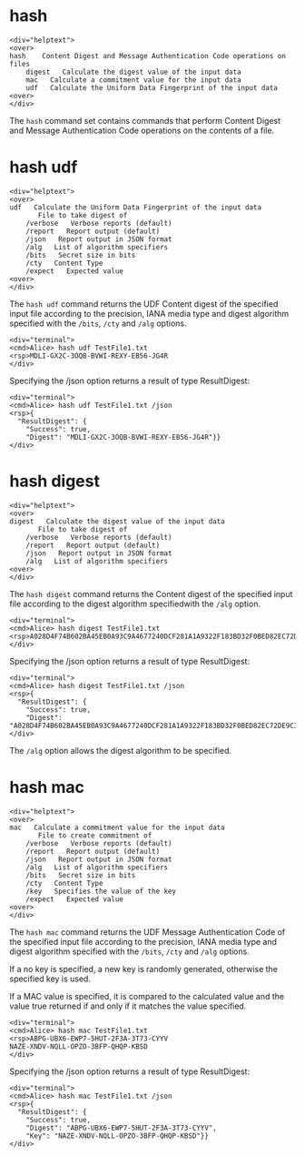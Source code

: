 

# hash

~~~~
<div="helptext">
<over>
hash    Content Digest and Message Authentication Code operations on files
    digest   Calculate the digest value of the input data
    mac   Calculate a commitment value for the input data
    udf   Calculate the Uniform Data Fingerprint of the input data
<over>
</div>
~~~~

The `hash` command set contains commands that perform Content Digest and 
Message Authentication Code operations on the contents of a file.

# hash udf

~~~~
<div="helptext">
<over>
udf   Calculate the Uniform Data Fingerprint of the input data
       File to take digest of
    /verbose   Verbose reports (default)
    /report   Report output (default)
    /json   Report output in JSON format
    /alg   List of algorithm specifiers
    /bits   Secret size in bits
    /cty   Content Type
    /expect   Expected value
<over>
</div>
~~~~

The `hash udf` command returns the UDF Content digest of the specified input 
file according to the precision, IANA media type and digest algorithm specified
with the `/bits`, `/cty` and `/alg` options.


~~~~
<div="terminal">
<cmd>Alice> hash udf TestFile1.txt
<rsp>MDLI-GX2C-3OQB-BVWI-REXY-EB56-JG4R
</div>
~~~~

Specifying the /json option returns a result of type ResultDigest:

~~~~
<div="terminal">
<cmd>Alice> hash udf TestFile1.txt /json
<rsp>{
  "ResultDigest": {
    "Success": true,
    "Digest": "MDLI-GX2C-3OQB-BVWI-REXY-EB56-JG4R"}}
</div>
~~~~



# hash digest

~~~~
<div="helptext">
<over>
digest   Calculate the digest value of the input data
       File to take digest of
    /verbose   Verbose reports (default)
    /report   Report output (default)
    /json   Report output in JSON format
    /alg   List of algorithm specifiers
<over>
</div>
~~~~

The `hash digest` command returns the Content digest of the specified input 
file according to the digest algorithm specifiedwith the `/alg` option.



~~~~
<div="terminal">
<cmd>Alice> hash digest TestFile1.txt
<rsp>A028D4F74B602BA45EB0A93C9A4677240DCF281A1A9322F183BD32F0BED82EC72DE9C3957B2F4C9A1CCF7ED14F85D73498DF38017E703D47EBB9F0B3BF116F69
</div>
~~~~

Specifying the /json option returns a result of type ResultDigest:

~~~~
<div="terminal">
<cmd>Alice> hash digest TestFile1.txt /json
<rsp>{
  "ResultDigest": {
    "Success": true,
    "Digest": "A028D4F74B602BA45EB0A93C9A4677240DCF281A1A9322F183BD32F0BED82EC72DE9C3957B2F4C9A1CCF7ED14F85D73498DF38017E703D47EBB9F0B3BF116F69"}}
</div>
~~~~


The `/alg` option allows the digest algorithm to be specified.

# hash mac

~~~~
<div="helptext">
<over>
mac   Calculate a commitment value for the input data
       File to create commitment of
    /verbose   Verbose reports (default)
    /report   Report output (default)
    /json   Report output in JSON format
    /alg   List of algorithm specifiers
    /bits   Secret size in bits
    /cty   Content Type
    /key   Specifies the value of the key
    /expect   Expected value
<over>
</div>
~~~~

The `hash mac` command returns the UDF Message Authentication Code of the specified 
input file according to the precision, IANA media type and digest algorithm specified
with the `/bits`, `/cty` and `/alg` options.

If a no key is specified, a new key is randomly generated, otherwise the specified 
key is used. 

If a MAC value is specified, it is compared to the calculated value and the value
true returned if and only if it matches the value specified.


~~~~
<div="terminal">
<cmd>Alice> hash mac TestFile1.txt
<rsp>ABPG-UBX6-EWP7-5HUT-2F3A-3T73-CYYV
NAZE-XNDV-NQLL-OPZO-3BFP-QHQP-KBSD
</div>
~~~~

Specifying the /json option returns a result of type ResultDigest:

~~~~
<div="terminal">
<cmd>Alice> hash mac TestFile1.txt /json
<rsp>{
  "ResultDigest": {
    "Success": true,
    "Digest": "ABPG-UBX6-EWP7-5HUT-2F3A-3T73-CYYV",
    "Key": "NAZE-XNDV-NQLL-OPZO-3BFP-QHQP-KBSD"}}
</div>
~~~~


